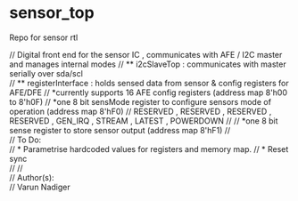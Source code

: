 # sensor_top
Repo for sensor rtl

//  Digital front end for the sensor IC , communicates with AFE / I2C master and manages internal modes
//    ** i2cSlaveTop            : communicates with master serially over sda/scl                           
//    ** registerInterface      : holds sensed data from sensor & config registers for AFE/DFE
//                                *currently supports 16 AFE config registers (address map 8'h00 to 8'h0F) 
//                                *one 8 bit sensMode register to configure sensors mode of operation  (address map 8'hF0)
//                                         RESERVED , RESERVED , RESERVED , RESERVED , GEN_IRQ , STREAM , LATEST , POWERDOWN
//
//                                *one 8 bit sense register to store sensor output (address map 8'hF1)
//  
//  To Do:                                                       
//      * Parametrise hardcoded values for registers and memory map.
//      * Reset sync    
// 
//                                                              
//  Author(s):                                                   
//  Varun Nadiger

